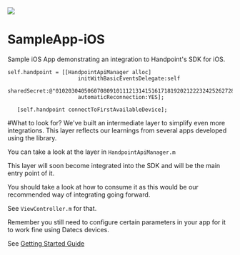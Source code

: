 <img src="https://handpoint.com/img/logo.svg">

# SampleApp-iOS
Sample iOS App demonstrating an integration to Handpoint's SDK for iOS.

```
self.handpoint = [[HandpointApiManager alloc]
                      initWithBasicEventsDelegate:self
                      sharedSecret:@"0102030405060708091011121314151617181920212223242526272829303132"
                      automaticReconnection:YES];

   [self.handpoint connectToFirstAvailableDevice];
```

#What to look for?
We've built an intermediate layer to simplify even more integrations. This layer reflects our learnings from several apps developed using the library.

You can take a look at the layer in `HandpointApiManager.m`

This layer will soon become integrated into the SDK and will be the main entry point of it.

You should take a look at how to consume it as this would be our recommended way of integrating going forward. 

See `ViewController.m` for that.

Remember you still need to configure certain parameters in your app for it to work fine using Datecs devices.

See [Getting Started Guide](https://www.handpoint.com/docs/device/iOS/#section_gettingStarted)

